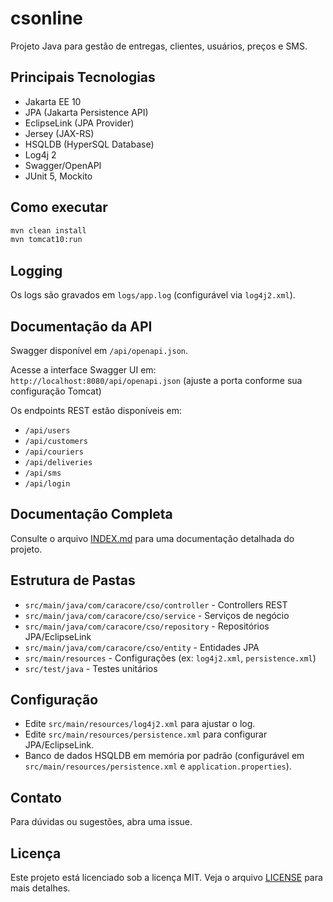 # csonline

Projeto Java para gestão de entregas, clientes, usuários, preços e SMS.

## Principais Tecnologias

- Jakarta EE 10
- JPA (Jakarta Persistence API)
- EclipseLink (JPA Provider)
- Jersey (JAX-RS)
- HSQLDB (HyperSQL Database)
- Log4j 2
- Swagger/OpenAPI
- JUnit 5, Mockito

## Como executar

```bash
mvn clean install
mvn tomcat10:run
```

## Logging

Os logs são gravados em `logs/app.log` (configurável via `log4j2.xml`).

## Documentação da API

Swagger disponível em `/api/openapi.json`.

Acesse a interface Swagger UI em:  
`http://localhost:8080/api/openapi.json`
(ajuste a porta conforme sua configuração Tomcat)

Os endpoints REST estão disponíveis em:  
- `/api/users`
- `/api/customers`
- `/api/couriers`
- `/api/deliveries`
- `/api/sms`
- `/api/login`

## Documentação Completa

Consulte o arquivo [INDEX.md](doc/INDEX.md) para uma documentação detalhada do projeto.

## Estrutura de Pastas

- `src/main/java/com/caracore/cso/controller` - Controllers REST
- `src/main/java/com/caracore/cso/service` - Serviços de negócio
- `src/main/java/com/caracore/cso/repository` - Repositórios JPA/EclipseLink
- `src/main/java/com/caracore/cso/entity` - Entidades JPA
- `src/main/resources` - Configurações (ex: `log4j2.xml`, `persistence.xml`)
- `src/test/java` - Testes unitários

## Configuração

- Edite `src/main/resources/log4j2.xml` para ajustar o log.
- Edite `src/main/resources/persistence.xml` para configurar JPA/EclipseLink.
- Banco de dados HSQLDB em memória por padrão (configurável em `src/main/resources/persistence.xml` e `application.properties`).

## Contato

Para dúvidas ou sugestões, abra uma issue.

## Licença

Este projeto está licenciado sob a licença MIT. Veja o arquivo [LICENSE](LICENSE) para mais detalhes.
